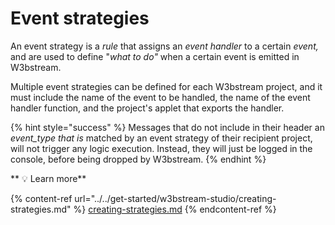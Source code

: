 # Event strategies

An event strategy is a _rule_ that assigns an _event handler_ to a certain _event,_ and are used to define "_what to do"_ when a certain event is emitted in W3bstream.&#x20;

Multiple event strategies can be defined for each W3bstream project, and it must include the name of the event to be handled, the name of the event handler function, and the project's applet that exports the handler.

{% hint style="success" %}
Messages that do not include in their header an _event\_type_ _that is_ matched by an event strategy of their recipient project, will not trigger any logic execution. Instead, they will just be logged in the console, before being dropped by W3bstream.
{% endhint %}

&#x20; **  **<mark style="color:purple;">**💡 Learn more**</mark>

{% content-ref url="../../get-started/w3bstream-studio/creating-strategies.md" %}
[creating-strategies.md](../../get-started/w3bstream-studio/creating-strategies.md)
{% endcontent-ref %}
